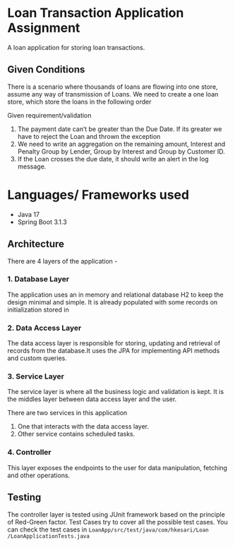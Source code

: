# Loan Transaction Application Assignment

A loan application for storing loan transactions.

## Given Conditions 

There is a scenario where thousands of loans are flowing into one store, assume any way of
transmission of Loans. We need to create a one loan store, which store the loans in the following
order

  Given requirement/validation

1. The payment date can’t be greater than the Due Date. If its greater we have to reject the
   Loan and thrown the exception
2. We need to write an aggregation on the remaining amount, Interest and Penalty Group by
   Lender, Group by Interest and Group by Customer ID.
3. If the Loan crosses the due date, it should write an alert in the log message.

# Languages/ Frameworks used 

- Java 17  
- Spring Boot 3.1.3

## Architecture

There are 4 layers of the application -

### 1. Database Layer

The application uses an in memory and relational database H2 to keep the design minimal and simple.
It is already populated with some records on initialization stored in 

### 2. Data Access Layer 

The data access layer is responsible for storing, updating and retrieval of records from the database.It uses the JPA for implementing API methods and custom queries.

### 3. Service Layer

The service layer is where all the business logic and validation is kept. It is the middles layer between data access layer and the user.

 There are two services in this application

1. One that interacts with the data access layer.
2. Other service contains scheduled tasks.

### 4. Controller

This layer exposes the endpoints to the user for data manipulation, fetching and other operations.



## Testing 

The controller layer is tested using JUnit framework based on the principle of Red-Green factor.
Test Cases try to cover all the possible test cases.
You can check the test cases in `LoanApp/src/test/java/com/hkesari/Loan
/LoanApplicationTests.java`


